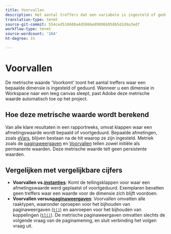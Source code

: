 ```yaml
---
title: Voorvallen
description: Het aantal treffers dat een variabele is ingesteld of geduurd.
translation-type: tm+mt
source-git-commit: 554ced510600a4d5866e89806b058b5d2d9a3edf
workflow-type: tm+mt
source-wordcount: '164'
ht-degree: 1%

---
```



# Voorvallen

De metrische waarde &#39;Voorkomt&#39; toont het aantal treffers waar een bepaalde dimensie is ingesteld of geduurd. Wanneer u een dimensie in Workspace naar een leeg canvas sleept, past Adobe deze metrische waarde automatisch toe op het project.

## Hoe deze metrische waarde wordt berekend

Van alle klare resultaten in een rapportreeks, omvat klappen waar een afmetingswaarde wordt bepaald of voortgeduurd. Bepaalde afmetingen, zoals [eVars](../dimensions/evar.md), blijven bestaan na de hit waarop ze zijn ingesteld. Metriek zoals de [paginaweergaven](page-views.md) en [Voorvallen](occurrences.md) tellen zowel initiële als permanente waarden. Deze metrische waarde telt geen persistente waarden.

## Vergelijken met vergelijkbare cijfers

* **Voorvallen vs.[instanties](instances.md)**: Komt de tellingsklappen voor waar een afmetingswaarde werd geplaatst of voortgeduurd. Exemplaren bevatten geen treffers waar een waarde voor de dimensie zich blijft voordoen.
* **Voorvallen versus[paginaweergaven](page-views.md)**: Voorvallen omvatten alle raaktypen, waaronder oproepen voor het bijhouden van paginaweergaven ([`t()`](/help/implement/vars/functions/t-method.md)) en aanroepen voor het bijhouden van koppelingen ([`tl()`](/help/implement/vars/functions/tl-method.md)). De metrische paginaweergaven omvatten slechts de volgende vraag van de paginamening, en sluit verbinding het volgen vraag uit.